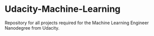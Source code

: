 # Udacity-Machine-Learning
Repository for all projects required for the Machine Learning Engineer Nanodegree from Udacity.
